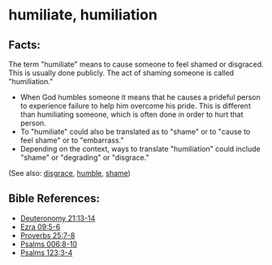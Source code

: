# humiliate, humiliation #

## Facts: ##

The term "humiliate" means to cause someone to feel shamed or disgraced. This is usually done publicly. The act of shaming someone is called "humiliation." 

* When God humbles someone it means that he causes a prideful person to experience failure to help him overcome his pride. This is different than humiliating someone, which is often done in order to hurt that person.
* To "humiliate" could also be translated as to "shame" or to "cause to feel shame" or to "embarrass."
* Depending on the context, ways to translate "humiliation" could include "shame" or "degrading" or "disgrace."

(See also: [disgrace](../other/disgrace.md), [humble](../other/humble.md), [shame](../other/shame.md))

## Bible References: ##

* [Deuteronomy 21:13-14](en/tn/deu/help/21/13)
* [Ezra 09:5-6](en/tn/ezr/help/09/05)
* [Proverbs 25:7-8](en/tn/pro/help/25/07)
* [Psalms 006:8-10](en/tn/psa/help/06/08)
* [Psalms 123:3-4](en/tn/psa/help/123/03)